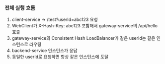 
### 전체 실행 흐름

1. client-service → /test?userId=abc123 요청
2. WebClient가 X-Hash-Key: abc123 포함해서 gateway-service의 /api/hello 호출
3. gateway-service의 Consistent Hash LoadBalancer가 같은 userId는 같은 인스턴스로 라우팅
4. backend-service 인스턴스가 응답
5. 동일한 userId로 요청하면 항상 같은 인스턴스에 도달

